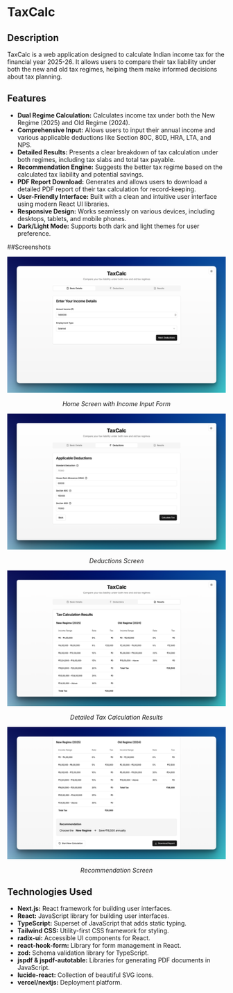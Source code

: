 # TaxCalc

## Description

TaxCalc is a web application designed to calculate Indian income tax for the financial year 2025-26. It allows users to compare their tax liability under both the new and old tax regimes, helping them make informed decisions about tax planning.

## Features

- **Dual Regime Calculation:** Calculates income tax under both the New Regime (2025) and Old Regime (2024).
- **Comprehensive Input:**  Allows users to input their annual income and various applicable deductions like Section 80C, 80D, HRA, LTA, and NPS.
- **Detailed Results:** Presents a clear breakdown of tax calculation under both regimes, including tax slabs and total tax payable.
- **Recommendation Engine:**  Suggests the better tax regime based on the calculated tax liability and potential savings.
- **PDF Report Download:** Generates and allows users to download a detailed PDF report of their tax calculation for record-keeping.
- **User-Friendly Interface:** Built with a clean and intuitive user interface using modern React UI libraries.
- **Responsive Design:**  Works seamlessly on various devices, including desktops, tablets, and mobile phones.
- **Dark/Light Mode:** Supports both dark and light themes for user preference.

##Screenshots
<div align="center">
  <img src="screens/main-screen.png" alt="Home Screen" width="600"/>
  <p><em>Home Screen with Income Input Form</em></p>

  <img src="screens/deductions.png" alt="Deductions" width="600"/>
  <p><em>Deductions Screen</em></p>

  <img src="screens/results.png" alt="Tax Results" width="600"/>
  <p><em>Detailed Tax Calculation Results</em></p>

  <img src="screens/recommendation.png" alt="Recommendation" width="600"/>
  <p><em>Recommendation Screen</em></p>
</div>

## Technologies Used

- **Next.js:**  React framework for building user interfaces.
- **React:**  JavaScript library for building user interfaces.
- **TypeScript:**  Superset of JavaScript that adds static typing.
- **Tailwind CSS:**  Utility-first CSS framework for styling.
- **radix-ui:**  Accessible UI components for React.
- **react-hook-form:**  Library for form management in React.
- **zod:**  Schema validation library for TypeScript.
- **jspdf & jspdf-autotable:** Libraries for generating PDF documents in JavaScript.
- **lucide-react:**  Collection of beautiful SVG icons.
- **vercel/nextjs:** Deployment platform.


